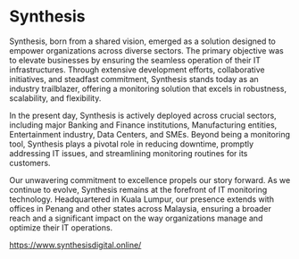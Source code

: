 Synthesis
============

Synthesis, born from a shared vision, emerged as a solution designed to empower organizations across diverse sectors. The primary objective was to elevate businesses by ensuring the seamless operation of their IT infrastructures. Through extensive development efforts, collaborative initiatives, and steadfast commitment, Synthesis stands today as an industry trailblazer, offering a monitoring solution that excels in robustness, scalability, and flexibility.

In the present day, Synthesis is actively deployed across crucial sectors, including major Banking and Finance institutions, Manufacturing entities, Entertainment industry, Data Centers, and SMEs. Beyond being a monitoring tool, Synthesis plays a pivotal role in reducing downtime, promptly addressing IT issues, and streamlining monitoring routines for its customers.

Our unwavering commitment to excellence propels our story forward. As we continue to evolve, Synthesis remains at the forefront of IT monitoring technology. Headquartered in Kuala Lumpur, our presence extends with offices in Penang and other states across Malaysia, ensuring a broader reach and a significant impact on the way organizations manage and optimize their IT operations.

https://www.synthesisdigital.online/
